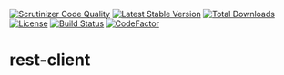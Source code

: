 [![Scrutinizer Code Quality](https://scrutinizer-ci.com/g/carono/rest-client/badges/quality-score.png?b=master)](https://scrutinizer-ci.com/g/carono/rest-client/?branch=master)
[![Latest Stable Version](https://poser.pugx.org/carono/rest-client/v/stable)](https://packagist.org/packages/carono/rest-client)
[![Total Downloads](https://poser.pugx.org/carono/rest-client/downloads)](https://packagist.org/packages/carono/rest-client)
[![License](https://poser.pugx.org/carono/rest-client/license)](https://packagist.org/packages/carono/rest-client)
[![Build Status](https://travis-ci.org/carono/yii2-migrate.svg?branch=master)](https://travis-ci.org/carono/rest-client)
[![CodeFactor](https://www.codefactor.io/repository/github/carono/yii2-migrate/badge)](https://www.codefactor.io/repository/github/carono/rest-client)
# rest-client